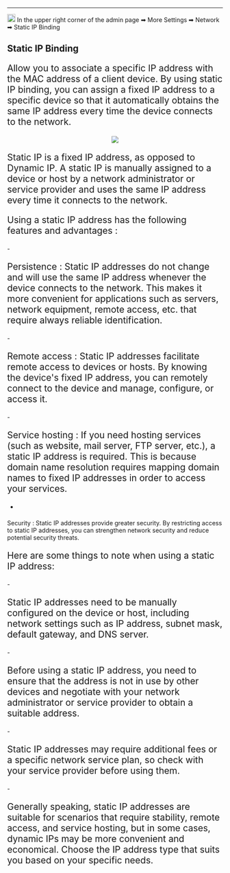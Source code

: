 <style>
    .text {
        font-size: 21px; 
    }
</style>
---
<img src="/images/weizhi01.png" width="19" height="19">&nbsp;In the upper right corner of the admin page ➡ More Settings ➡ Network ➡ Static IP Binding


## __Static IP Binding__
<p class="text">
Allow you to associate a specific IP address with the MAC address of a client device. By using static IP binding, you can assign a fixed IP address to a specific device so that it automatically obtains the same IP address every time the device connects to the network.
</p>
<div style="text-align: center;">
    <img class="boxshadow" src="/images/static_ip01.png">
</div>
<p class="text">
Static IP is a fixed IP address, as opposed to Dynamic IP. A static IP is manually assigned to a device or host by a network administrator or service provider and uses the same IP address every time it connects to the network.
</p>
<p class="text">
Using a static IP address has the following features and advantages :
</p>
- <p class="text">
Persistence : Static IP addresses do not change and will use the same IP address whenever the device connects to the network. This makes it more convenient for applications such as servers, network equipment, remote access, etc. that require always reliable identification.
</p>
- <p class="text">
Remote access : Static IP addresses facilitate remote access to devices or hosts. By knowing the device's fixed IP address, you can remotely connect to the device and manage, configure, or access it.
</p>
- <p class="text">
Service hosting : If you need hosting services (such as website, mail server, FTP server, etc.), a static IP address is required. This is because domain name resolution requires mapping domain names to fixed IP addresses in order to access your services.
</p>

- <p class="text">
Security : Static IP addresses provide greater security. By restricting access to static IP addresses, you can strengthen network security and reduce potential security threats.
</p>
<p class="text">
Here are some things to note when using a static IP address:
</p>
- <p class="text">
Static IP addresses need to be manually configured on the device or host, including network settings such as IP address, subnet mask, default gateway, and DNS server.
</p>
- <p class="text">
Before using a static IP address, you need to ensure that the address is not in use by other devices and negotiate with your network administrator or service provider to obtain a suitable address.
</p>
- <p class="text">
Static IP addresses may require additional fees or a specific network service plan, so check with your service provider before using them.
</p>
- <p class="text">
Generally speaking, static IP addresses are suitable for scenarios that require stability, remote access, and service hosting, but in some cases, dynamic IPs may be more convenient and economical. Choose the IP address type that suits you based on your specific needs.
​</p>

